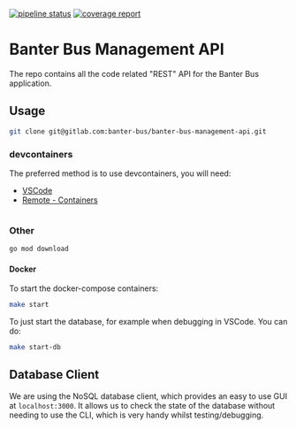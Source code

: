 [![pipeline status](https://gitlab.com/banterbus/banter-bus-management-api/badges/master/pipeline.svg?style=flat-square)](https://gitlab.com/banterbus/banter-bus-management-api/commits/master)
[![coverage report](https://gitlab.com/banterbus/banter-bus-management-api/badges/master/coverage.svg?style=flat-square)](https://gitlab.com/banterbus/banter-bus-management-api/commits/master)

# Banter Bus Management API

The repo contains all the code related "REST" API for the Banter Bus application.

## Usage

```bash
git clone git@gitlab.com:banter-bus/banter-bus-management-api.git
```

### devcontainers

The preferred method is to use devcontainers, you will need:

- [VSCode](https://code.visualstudio.com/)
- [Remote - Containers](https://marketplace.visualstudio.com/items?itemName=ms-vscode-remote.remote-containers)

```bash
```

### Other

```bash
go mod download
```

#### Docker

To start the docker-compose containers:

```bash
make start
```

To just start the database, for example when debugging in VSCode. You can do:

```bash
make start-db
```

## Database Client

We are using the NoSQL database client, which provides an easy to use GUI at `localhost:3000`. It allows us to check the state of the database without needing
to use the CLI, which is very handy whilst testing/debugging.
